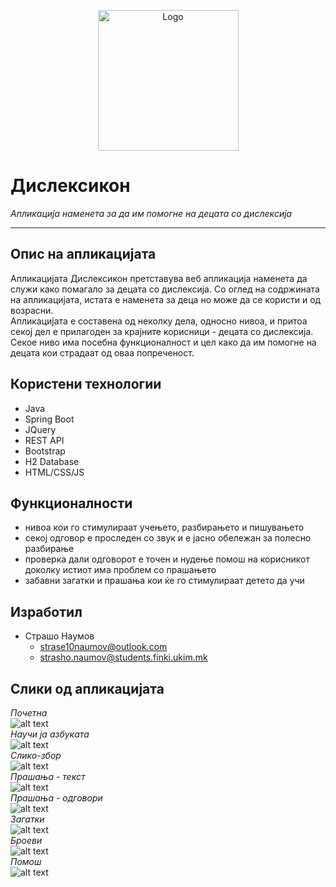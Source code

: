 <p align="center"> 
  <img src="/src/main/resources/static/img/ikona.png" align="end" alt="Logo" width="225" height="auto"/>
</p>

# Дислексикон
*Апликација наменета за да им помогне на децата со дислексија*
___
## Опис на апликацијата
Апликацијата Дислексикон претставува веб апликација
наменета да служи како помагало за децата со дислексија.
Со оглед на содржината на апликацијата, истата е наменета
за деца но може да се користи и од возрасни.
<br>
Апликацијата е составена од неколку дела, односно
нивоа, и притоа секој дел е прилагоден за крајните корисници - децата со дислексија.
Секое ниво има посебна функционалност и цел како да им
помогне на децата кои страдаат од оваа попреченост.
  
## Користени технологии
* Java
* Spring Boot
* JQuery
* REST API
* Bootstrap
* H2 Database
* HTML/CSS/JS

## Функционалности
* нивоа кои го стимулираат учењето, разбирањето и пишувањето
* секој одговор е проследен со звук и е јасно обележан за полесно разбирање
* проверка дали одговорот е точен и нудење помош на корисникот доколку истиот има проблем со прашањето
* забавни загатки и прашања кои ќе го стимулираат детето да учи 

## Изработил
* Страшо Наумов
    * strase10naumov@outlook.com
    * strasho.naumov@students.finki.ukim.mk

## Слики од апликацијата
*Почетна* <br>
![alt text](src/main/resources/static/img/screenshots/home.png "Почетна")
<br>
*Научи ја азбуката* <br>
![alt text](src/main/resources/static/img/screenshots/alphabet.png "Научи ја азбуката") 
<br>
*Слико-збор* <br>
![alt text](src/main/resources/static/img/screenshots/pictureWord.png "Слико-збор")
<br>
*Прашања - текст* <br>
![alt text](src/main/resources/static/img/screenshots/questions.png "Прашања-текст")
<br>
*Прашања - одговори* <br>
![alt text](src/main/resources/static/img/screenshots/questionsResponses.png "Прашања-одговори")
<br>
*Загатки* <br>
![alt text](src/main/resources/static/img/screenshots/riddles.png "Загатки")
<br>
*Броеви* <br>
![alt text](src/main/resources/static/img/screenshots/maths.png "Броеви") 
<br>
*Помош* <br>
![alt text](src/main/resources/static/img/screenshots/help.png "Помош")
